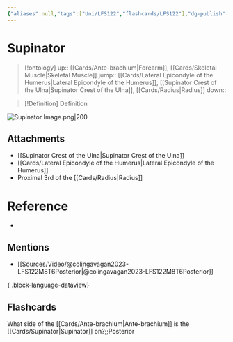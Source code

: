 ```yaml
---
{"aliases":null,"tags":["Uni/LFS122","flashcards/LFS122"],"dg-publish":true,"permalink":"/cards/supinator/","dgPassFrontmatter":true}
---
```


# Supinator

> [!ontology]
> up:: [[Cards/Ante-brachium\|Forearm]], [[Cards/Skeletal Muscle\|Skeletal Muscle]]
> jump:: [[Cards/Lateral Epicondyle of the Humerus\|Lateral Epicondyle of the Humerus]], [[Supinator Crest of the Ulna\|Supinator Crest of the Ulna]], [[Cards/Radius\|Radius]]
> down:: 

> [!Definition] Definition

![Supinator Image.png|200](/img/user/Extras/Images/Supinator%20Image.png)

## Attachments

- [[Supinator Crest of the Ulna\|Supinator Crest of the Ulna]]
- [[Cards/Lateral Epicondyle of the Humerus\|Lateral Epicondyle of the Humerus]]
- Proximal 3rd of the [[Cards/Radius\|Radius]]

# Reference

- 

## Mentions

- [[Sources/Video/@colingavagan2023-LFS122M8T6Posterior\|@colingavagan2023-LFS122M8T6Posterior]]

{ .block-language-dataview}

## Flashcards

What side of the [[Cards/Ante-brachium\|Ante-brachium]] is the [[Cards/Supinator\|Supinator]] on?;;Posterior
<!--SR:!2023-10-26,2,150-->